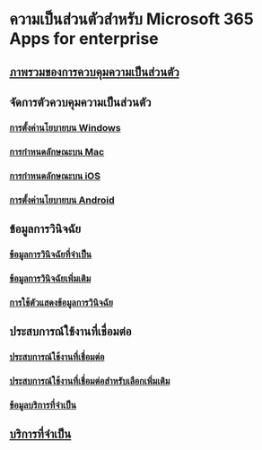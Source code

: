 # ความเป็นส่วนตัวสำหรับ Microsoft 365 Apps for enterprise

## [ภาพรวมของการควบคุมความเป็นส่วนตัว](overview-privacy-controls.md)

## จัดการตัวควบคุมความเป็นส่วนตัว
### [การตั้งค่านโยบายบน Windows](manage-privacy-controls.md)
### [การกำหนดลักษณะบน Mac](mac-privacy-preferences.md)
### [การกำหนดลักษณะบน iOS](ios-privacy-preferences.md)
### [การตั้งค่านโยบายบน Android](android-privacy-controls.md)

## ข้อมูลการวินิจฉัย
### [ข้อมูลการวินิจฉัยที่จำเป็น](required-diagnostic-data.md)
### [ข้อมูลการวินิจฉัยเพิ่มเติม](optional-diagnostic-data.md)
### [การใช้ตัวแสดงข้อมูลการวินิจฉัย](https://support.office.com/article/cf761ce9-d805-4c60-a339-4e07f3182855)

## ประสบการณ์ใช้งานที่เชื่อมต่อ
### [ประสบการณ์ใช้งานที่เชื่อมต่อ](connected-experiences.md)
### [ประสบการณ์ใช้งานที่เชื่อมต่อสำหรับเลือกเพิ่มเติม](optional-connected-experiences.md)
### [ข้อมูลบริการที่จำเป็น](required-service-data.md)

## [บริการที่จำเป็น](essential-services.md)